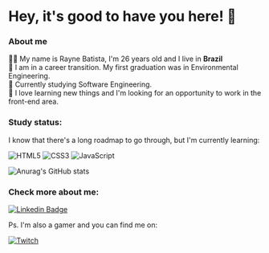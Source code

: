 # Hey, it's good to have you here! 👋

### About me
👨‍💻 My name is Rayne Batista, I'm 26 years old and I live in <strong>Brazil</strong><br>
🌱 I am in a career transition. My first graduation was in Environmental Engineering. <br>
📝 Currently studying Software Engineering. <br>
👯 I love learning new things and I'm looking for an opportunity to work in the front-end area. 

### Study status:

I know that there's a long roadmap to go through, but I'm currently learning: 

<img alt="HTML5" src="https://img.shields.io/badge/html5%20-%23E34F26.svg?&style=for-the-badge&logo=html5&logoColor=white"/> <img alt="CSS3" src="https://img.shields.io/badge/css3%20-%231572B6.svg?&style=for-the-badge&logo=css3&logoColor=white"/> <img alt="JavaScript" src="https://img.shields.io/badge/javascript%20-%23323330.svg?&style=for-the-badge&logo=javascript&logoColor=%23F7DF1E"/>


![Anurag's GitHub stats](https://github-readme-stats.vercel.app/api?username=raynebatista&show_icons=true&theme=algolia)

### Check more about me:

[![Linkedin Badge](https://img.shields.io/badge/LinkedIn-0077B5?style=for-the-badge&logo=linkedin&logoColor=whitelink=https://www.linkedin.com/in/raynebatista/)](https://www.linkedin.com/in/raynebatista/)



Ps. I'm also a gamer and you can find me on: 

[![Twitch](https://img.shields.io/badge/Twitch-9146FF?style=for-the-badge&logo=twitch&logoColor=whitehttps://www.twitch.tv/elektragamesoficial)](https://www.twitch.tv/elektragamesoficial)
